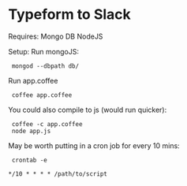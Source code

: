 # Typeform to Slack

Requires:
Mongo DB
NodeJS

Setup:
Run mongoJS:
```
 mongod --dbpath db/
```
Run app.coffee
```
 coffee app.coffee
```

You could also compile to js (would run quicker):
```
 coffee -c app.coffee
 node app.js
```

May be worth putting in a cron job for every 10 mins:
```
 crontab -e

*/10 * * * * /path/to/script
```
